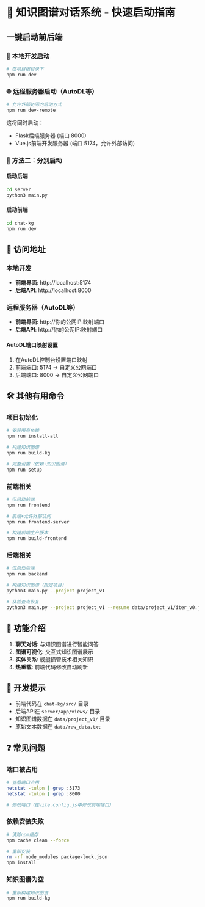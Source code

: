 # 🚀 知识图谱对话系统 - 快速启动指南

## 一键启动前后端

### 🎯 本地开发启动
```bash
# 在项目根目录下
npm run dev
```

### 🌐 远程服务器启动（AutoDL等）
```bash
# 允许外部访问的启动方式
npm run dev-remote
```

这将同时启动：
- Flask后端服务器 (端口 8000)
- Vue.js前端开发服务器 (端口 5174，允许外部访问)

### 🎯 方法二：分别启动

#### 启动后端
```bash
cd server
python3 main.py
```

#### 启动前端
```bash
cd chat-kg
npm run dev
```

## 📱 访问地址

### 本地开发
- **前端界面**: http://localhost:5174
- **后端API**: http://localhost:8000

### 远程服务器（AutoDL等）
- **前端界面**: http://你的公网IP:映射端口
- **后端API**: http://你的公网IP:映射端口

#### AutoDL端口映射设置
1. 在AutoDL控制台设置端口映射
2. 前端端口: 5174 → 自定义公网端口
3. 后端端口: 8000 → 自定义公网端口

## 🛠️ 其他有用命令

### 项目初始化
```bash
# 安装所有依赖
npm run install-all

# 构建知识图谱
npm run build-kg

# 完整设置（依赖+知识图谱）
npm run setup
```

### 前端相关
```bash
# 仅启动前端
npm run frontend

# 前端+允许外部访问
npm run frontend-server

# 构建前端生产版本
npm run build-frontend
```

### 后端相关
```bash
# 仅启动后端
npm run backend

# 构建知识图谱（指定项目）
python3 main.py --project project_v1

# 从检查点恢复
python3 main.py --project project_v1 --resume data/project_v1/iter_v0.json
```

## 🎨 功能介绍

1. **聊天对话**: 与知识图谱进行智能问答
2. **图谱可视化**: 交互式知识图谱展示
3. **实体关系**: 舰艇损管技术相关知识
4. **热重载**: 前端代码修改自动刷新

## 🔧 开发提示

- 前端代码在 `chat-kg/src/` 目录
- 后端API在 `server/app/views/` 目录
- 知识图谱数据在 `data/project_v1/` 目录
- 原始文本数据在 `data/raw_data.txt`

## ❓ 常见问题

### 端口被占用
```bash
# 查看端口占用
netstat -tulpn | grep :5173
netstat -tulpn | grep :8000

# 修改端口（在vite.config.js中修改前端端口）
```

### 依赖安装失败
```bash
# 清除npm缓存
npm cache clean --force

# 重新安装
rm -rf node_modules package-lock.json
npm install
```

### 知识图谱为空
```bash
# 重新构建知识图谱
npm run build-kg
```